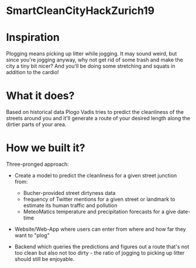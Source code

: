 # SmartCleanCityHackZurich19

# Inspiration
Plogging means picking up litter while jogging. It may sound weird, but since you're jogging anyway, why not get rid of some trash and make the city a tiny bit nicer? And you'll be doing some stretching and squats in addition to the cardio!

# What it does? 
Based on historical data Plogo Vadis tries to predict the cleanliness of the streets around you and it'll generate a route of your desired length along the dirtier parts of your area.

# How we built it?
Three-pronged approach:

* Create a model to predict the cleanliness for a given street junction from:
	- Bucher-provided street dirtyness data
	- frequency of Twitter mentions for a given street or landmark to estimate its human traffic and pollution
	- MeteoMatics temperature and precipitation forecasts for a give date-time

* Website/Web-App where users can enter from where and how far they want to "plog"
* Backend which queries the predictions and figures out a route that's not too clean but also not too dirty - the ratio of jogging to picking up litter should still be enjoyable.